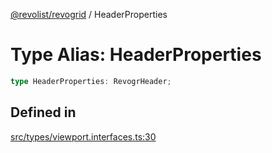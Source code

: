 [@revolist/revogrid](README.md) / HeaderProperties

# Type Alias: HeaderProperties

```ts
type HeaderProperties: RevogrHeader;
```

## Defined in

[src/types/viewport.interfaces.ts:30](https://github.com/revolist/revogrid/blob/a4b231d71029faeb28d2b2f5098e6a96aa320bc0/src/types/viewport.interfaces.ts#L30)
